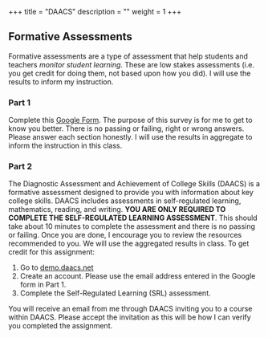 +++
title = "DAACS"
description = ""
weight = 1
+++

## Formative Assessments

Formative assessments are a type of assessment that help students and teachers *monitor student learning*. These are low stakes assessments (i.e. you get credit for doing them, not based upon how you did). I will use the results to inform my instruction.

### Part 1

Complete this [Google Form](https://forms.gle/fPL2oWCAYwRWwp1R9). The purpose of this survey is for me to get to know you better. There is no passing or failing, right or wrong answers. Please answer each section honestly. I will use the results in aggregate to inform the instruction in this class.

### Part 2

The Diagnostic Assessment and Achievement of College Skills (DAACS) is a formative assessment designed to provide you with information about key college skills. DAACS includes assessments in self-regulated learning, mathematics, reading, and writing. **YOU ARE ONLY REQUIRED TO COMPLETE THE SELF-REGULATED LEARNING ASSESSMENT**. This should take about 10 minutes to complete the assessment and there is no passing or failing. Once you are done, I encourage you to review the resources recommended to you. We will use the aggregated results in class. To get credit for this assignment:

1. Go to [demo.daacs.net](https://demo.daacs.net)
2. Create an account. Please use the email address entered in the Google form in Part 1.
3. Complete the Self-Regulated Learning (SRL) assessment.

You will receive an email from me through DAACS inviting you to a course within DAACS. Please accept the invitation as this will be how I can verify you completed the assignment.

